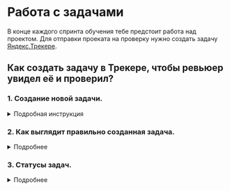 # Работа с задачами

В конце каждого спринта обучения тебе предстоит работа над проектом. Для отправки проеката на проверку нужно создать задачу [Яндекс.Трекере](https://tracker.yandex.ru/).

## Как создать задачу в Трекере, чтобы ревьюер увидел её и проверил?
  
### 1. Создание новой задачи.
<details>
  <summary>Подробная инструкция</summary>
  
#### 1.1 Открой Трекер и нажми на кнопку «Создать задачу»:
<details>
  <summary>Скриншот</summary>
  
![Screenshot](1.jpg)
</details>

#### 1.2 Кликни на поле «Выберите очередь» и в выпадающем списке выбери очередь «Инженер по тестированию» с номером твоего потока (номер потока написан на английском языке). Если в списке очередей нет нужной, то начни в поле для названия очереди вводить слово «Инженер» - очередь отобразится:
<details>
  <summary>Скриншот</summary>
  
![Screenshot](2.jpg)
</details>

#### 1.3 Перед тобой страница создания задачи. Нажми на кнопку «‎Выбрать поля» и убедись, что в выпадающем списке отмечены чек-боксы «‎Теги» и «‎Компоненты». Если не отмечены, то отметь их. Затем нажми на кнопку «Сохранить»:
<details>
  <summary>Скриншот</summary>
  
![Screenshot](3.jpg)
</details>

#### 1.4 В поле «Задача» напиши свои имя и фамилию и № спринта, к которому относится проект. Используй шаблон из примера:
<details>
  <summary>Скриншот</summary>
  
![Screenshot](4.jpg)
</details>

#### 1.5 В блоке «Описание» можешь поприветствовать ревьюера, описать ход решения задачи, оставить комментарии для ревьюера и т.д.:
<details>
  <summary>Скриншот</summary>
  
![Screenshot](5.jpg)
</details>

#### 1.6 Для загрузки в задачу файлов с решением и изображений нажми на кнопку «Выберите файлы». После этого выбери файлы на своём компьютере для загрузки. Альтернативный способ загрузки — перетащи файлы с компьютера в область «Выберете файлы или перетащите сюда»:
<details>
  <summary>Скриншот</summary>
  
![Screenshot](6.jpg)
</details>

#### 1.7 Поле «Исполнитель» оставь пустым: когда ревьюер возьмёт твою задачу из общей очереди на проверку, он сам назначит себя исполнителем. Поля «Приоритет», «Связи», «Наблюдатели» и «Дедлайн» должны быть заполнены как на скриншоте:
<details>
  <summary>Скриншот</summary>
  
![Screenshot](7.jpg)
</details>

#### 1.8 Раскрой выпадающий список «Теги» и выбери название своей группы:
<details>
  <summary>Скриншот</summary>
  
![Screenshot](8.jpg)
</details>

#### 1.9 Раскрой выпадающий список «Компоненты» и выбери спринт, к которому относится проект:
<details>
  <summary>Скриншот</summary>
  
![Screenshot](9.jpg)
</details>

#### 1.10 Нажми на кнопку «Создать»:
<details>
  <summary>Скриншот</summary>
  
![Screenshot](10.jpg)
</details>
  </details>


### 2. Как выглядит правильно созданная задача.
<details>
  <summary>Подробнее</summary>
  
Обрати внимание на поля в задаче на панели справа. В новой (только что созданной) задаче они должны быть заполнены так:

- Тип — Задача
- Приоритет — Средний
- Статус — Открыт
- Исполнитель — Не назначен
- Теги — *название твоей группы
- Компоненты — *№ спринта, к которому относится проект
<details>
  <summary>Скриншот</summary>
  
![Screenshot](21.jpg)
</details>
  </details>


### 3. Статусы задач.
<details>
  <summary>Подробнее</summary>
  
  У каждой задачи в Трекере есть статус. Ниже представлена таблица с описанием каждого статуса и тем, как работать со своей задачей после проверки её ревьюером:
  <details>
  <summary>Скриншот</summary>
  
![Screenshot](33.jpg)
</details>

- Чтобы перевести задачу в нужный статус, нажми на кнопку с его названием.
- При переводе в статус «Закрыт» нужно указать резолюцию (причину закрытия задачи): выбери резолюцию «Дубликат». Затем нажми кнопку «Применить».

Кнопки с названием статуса расположены под заголовком задачи:
<details>
  <summary>Скриншот</summary>
  
![Screenshot](32.jpg)
</details>
  </details>

